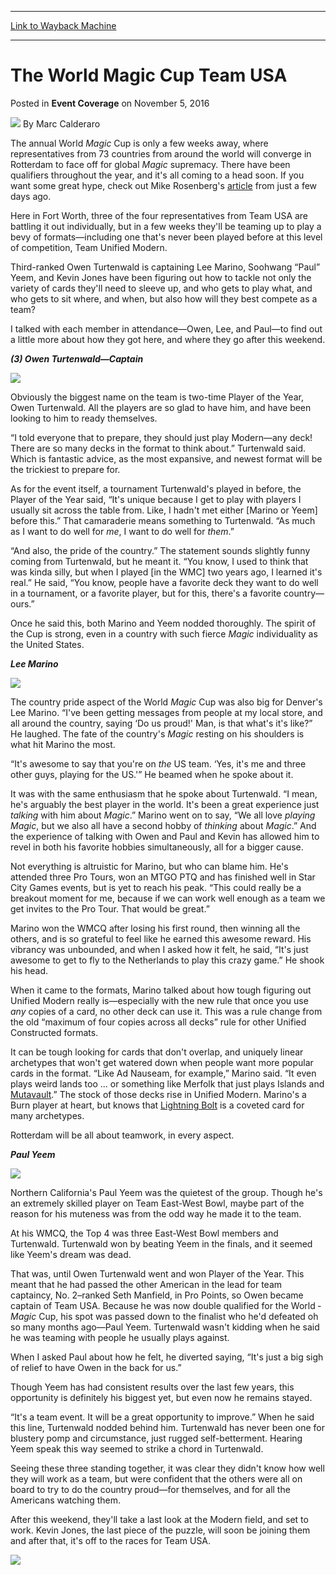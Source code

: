 
---
[Link to Wayback Machine](https://web.archive.org/web/20170414210853/http://magic.wizards.com/en/events/coverage/gpdfw16/the-world-magic-cup-team-usa-2016-11-05)

[_metadata_:author]:- "Marc Calderaro"
[_metadata_:description]:- "The annual World Magic Cup is only a few weeks away, where representatives from 73 countries from around the world will converge in Rotterdam to face off for global Magic supremacy. There have been qualifiers throughout the year, and it's all coming to a head soon. If you want some great hype, check out Mike Rosenberg's article from just a few days ago."
[_metadata_:generator]:- "Drupal 7 (http://drupal.org)"
[_metadata_:node]:- "1087206"
[_metadata_:publish_date]:- "2016-11-05"
[_metadata_:source]:- "div-main-content"
[_metadata_:title]:- "The World Magic Cup Team USA"
[_metadata_:wayback_capture_timestamp]:- "2017-04-14 21:08:53"
[_metadata_:wayback_raw_url]:- "https://web.archive.org/web/20170414210853id_/http://magic.wizards.com/en/events/coverage/gpdfw16/the-world-magic-cup-team-usa-2016-11-05"
[_metadata_:wayback_url]:- "http://magic.wizards.com/en/events/coverage/gpdfw16/the-world-magic-cup-team-usa-2016-11-05"
---


The World Magic Cup Team USA
============================



 Posted in **Event Coverage**
 on November 5, 2016 






![](https://media.magic.wizards.com/styles/auth_small/public/images/person/calderaro.jpg)
By Marc Calderaro











The annual World *Magic* Cup is only a few weeks away, where representatives from 73 countries from around the world will converge in Rotterdam to face off for global *Magic* supremacy. There have been qualifiers throughout the year, and it's all coming to a head soon. If you want some great hype, check out Mike Rosenberg's [article](http://magic.wizards.com/en/articles/archive/organized-play/2016-world-magic-cup-hype-2016-11-03) from just a few days ago.


Here in Fort Worth, three of the four representatives from Team USA are battling it out individually, but in a few weeks they'll be teaming up to play a bevy of formats—including one that's never been played before at this level of competition, Team Unified Modern.


Third-ranked Owen Turtenwald is captaining Lee Marino, Soohwang “Paul” Yeem, and Kevin Jones have been figuring out how to tackle not only the variety of cards they'll need to sleeve up, and who gets to play what, and who gets to sit where, and when, but also how will they best compete as a team?


I talked with each member in attendance—Owen, Lee, and Paul—to find out a little more about how they got here, and where they go after this weekend.


***(3) Owen Turtenwald—Captain***


***![](https://media.wizards.com/2016/events/gpdfw16/gpdfw16_Owen-Turtenwald.jpg)***


Obviously the biggest name on the team is two-time Player of the Year, Owen Turtenwald. All the players are so glad to have him, and have been looking to him to ready themselves.


“I told everyone that to prepare, they should just play Modern—any deck! There are so many decks in the format to think about.” Turtenwald said. Which is fantastic advice, as the most expansive, and newest format will be the trickiest to prepare for.


As for the event itself, a tournament Turtenwald's played in before, the Player of the Year said, “It's unique because I get to play with players I usually sit across the table from. Like, I hadn't met either [Marino or Yeem] before this.” That camaraderie means something to Turtenwald. “As much as I want to do well for *me*, I want to do well for *them*.”


“And also, the pride of the country.” The statement sounds slightly funny coming from Turtenwald, but he meant it. “You know, I used to think that was kinda silly, but when I played [in the WMC] two years ago, I learned it's real.” He said, “You know, people have a favorite deck they want to do well in a tournament, or a favorite player, but for this, there's a favorite country—ours.”


Once he said this, both Marino and Yeem nodded thoroughly. The spirit of the Cup is strong, even in a country with such fierce *Magic* individuality as the United States.


***Lee Marino***


***![](https://media.wizards.com/2016/events/gpdfw16/gpdfw16_Lee-Marino.jpg)***


The country pride aspect of the World *Magic* Cup was also big for Denver's Lee Marino. “I've been getting messages from people at my local store, and all around the country, saying ‘Do us proud!' Man, is that what's it's like?” He laughed. The fate of the country's *Magic* resting on his shoulders is what hit Marino the most.


“It's awesome to say that you're on *the* US team. ‘Yes, it's me and three other guys, playing for the US.'” He beamed when he spoke about it.


It was with the same enthusiasm that he spoke about Turtenwald. “I mean, he's arguably the best player in the world. It's been a great experience just *talking* with him about *Magic*.” Marino went on to say, “We all love *playing* *Magic*, but we also all have a second hobby of *thinking* about *Magic*.” And the experience of talking with Owen and Paul and Kevin has allowed him to revel in both his favorite hobbies simultaneously, all for a bigger cause.


Not everything is altruistic for Marino, but who can blame him. He's attended three Pro Tours, won an MTGO PTQ and has finished well in Star City Games events, but is yet to reach his peak. “This could really be a breakout moment for me, because if we can work well enough as a team we get invites to the Pro Tour. That would be great.”


Marino won the WMCQ after losing his first round, then winning all the others, and is so grateful to feel like he earned this awesome reward. His vibrancy was unbounded, and when I asked how it felt, he said, “It's just awesome to get to fly to the Netherlands to play this crazy game.” He shook his head.


When it came to the formats, Marino talked about how tough figuring out Unified Modern really is—especially with the new rule that once you use *any* copies of a card, no other deck can use it. This was a rule change from the old “maximum of four copies across all decks” rule for other Unified Constructed formats.


It can be tough looking for cards that don't overlap, and uniquely linear archetypes that won't get watered down when people want more popular cards in the format. “Like Ad Nauseam, for example,” Marino said. “It even plays weird lands too ... or something like Merfolk that just plays Islands and [Mutavault](http://gatherer.wizards.com/Pages/Card/Details.aspx?name=Mutavault).” The stock of those decks rise in Unified Modern. Marino's a Burn player at heart, but knows that [Lightning Bolt](http://gatherer.wizards.com/Pages/Card/Details.aspx?name=Lightning+Bolt) is a coveted card for many archetypes.


Rotterdam will be all about teamwork, in every aspect.


***Paul Yeem***


***![](https://media.wizards.com/2016/events/gpdfw16/Paul-Yeem.jpg)***


Northern California's Paul Yeem was the quietest of the group. Though he's an extremely skilled player on Team East-West Bowl, maybe part of the reason for his muteness was from the odd way he made it to the team.


At his WMCQ, the Top 4 was three East-West Bowl members and Turtenwald. Turtenwald won by beating Yeem in the finals, and it seemed like Yeem's dream was dead.


That was, until Owen Turtenwald went and won Player of the Year. This meant that he had passed the other American in the lead for team captaincy, No. 2–ranked Seth Manfield, in Pro Points, so Owen became captain of Team USA. Because he was now double qualified for the World ­*Magic* Cup, his spot was passed down to the finalist who he'd defeated oh so many months ago—Paul Yeem. Turtenwald wasn't kidding when he said he was teaming with people he usually plays against.


When I asked Paul about how he felt, he diverted saying, “It's just a big sigh of relief to have Owen in the back for us.”


Though Yeem has had consistent results over the last few years, this opportunity is definitely his biggest yet, but even now he remains stayed.


“It's a team event. It will be a great opportunity to improve.” When he said this line, Turtenwald nodded behind him. Turtenwald has never been one for blustery pomp and circumstance, just rugged self-betterment. Hearing Yeem speak this way seemed to strike a chord in Turtenwald.


Seeing these three standing together, it was clear they didn't know how well they will work as a team, but were confident that the others were all on board to try to do the country proud—for themselves, and for all the Americans watching them.


After this weekend, they'll take a last look at the Modern field, and set to work. Kevin Jones, the last piece of the puzzle, will soon be joining them and after that, it's off to the races for Team USA.


![](https://media.wizards.com/2016/events/gpdfw16/gpdfw16_Team-USA-Marino,-(3)-Turtenwald,-and-Yeem-%5Bmissing-Kevin-Jones%5D.jpg)







